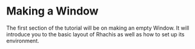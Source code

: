 # Making a Window

The first section of the tutorial will be on making an empty Window. It will introduce you to the basic layout of Rhachis as well as how to set up its environment.